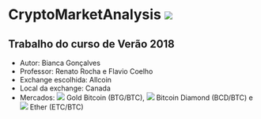 # CryptoMarketAnalysis  ![](https://www.allcoin.com/Content/image/allcoin_logo02.png)
## Trabalho do curso de Verão 2018 

  - Autor: Bianca Gonçalves
  - Professor: Renato Rocha e Flavio Coelho
  - Exchange escolhida: Allcoin
  - Local da exchange: Canada
  - Mercados: ![](https://o56yv98bm.qnssl.com/coin_BTG.png?imageView2/2/w/19) Gold Bitcoin (BTG/BTC), ![](https://o56yv98bm.qnssl.com/coin_BCD.png?imageView2/2/w/19) Bitcoin Diamond (BCD/BTC) e ![](https://o56yv98bm.qnssl.com/coin_ETH.png?imageView2/2/w/19) Ether (ETC/BTC)
